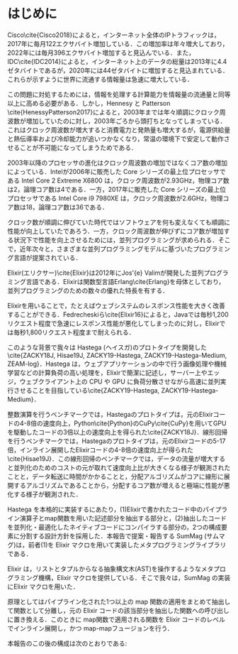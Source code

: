 # はじめに

Cisco\cite{Cisco2018}によると，インターネット全体のIPトラフィックは，2017年に毎月122エクサバイト増加している．この増加率は年々増大しており，2022年には毎月396エクサバイト増加すると見込んでいる．また，IDC\cite{IDC2014}によると，インターネット上のデータの総量は2013年に4.4ゼタバイトであるが，2020年には44ゼタバイトに増加すると見込まれている．これらが示すように世界に流通する情報量は急速に増大している．

この問題に対処するためには，情報を処理する計算能力を情報量の流通量と同等以上に高める必要がある．しかし，Hennesy と Patterson \cite{HenessyPatterson2017}によると，2003年までは年々順調にクロック周波数が増加していたのに対し，2003年ごろから頭打ちとなってしまっている．これはクロック周波数が増大すると消費電力と発熱量も増大するが，電源供給量と熱伝導率および冷却能力が追いつかなくなり，常温の環境下で安定して動作させることが不可能になってしまうためである．

2003年以降のプロセッサの進化はクロック周波数の増加ではなくコア数の増加によっている．Intelが2006年に販売した Core シリーズの最上位プロセッサである Intel Core 2 Extreme X6800 は，クロック周波数が2.93GHz，物理コア数は2，論理コア数は4である．一方，2017年に販売した Core シリーズの最上位プロセッサである Intel Core i9 7980XE は，クロック周波数が2.6GHz，物理コア数は18，論理コア数は36である．

クロック数が順調に伸びていた時代ではソフトウェアを何も変えなくても順調に性能が向上していたであろう．一方，クロック周波数が伸びずにコア数が増加する状況下で性能を向上させるためには，並列プログラミングが求められる．そこで，近年次々と，さまざまな並列プログラミングモデルに基づいたプログラミング言語が提案されている．

Elixir(エリクサー)\cite{Elixir}は2012年にJos\'{e} Valimが開発した並列プログラミング言語である．Elixirは関数型言語Erlang\cite{Erlang}を母体としており，並列プログラミングのための数々の優れた特長を有する．

Elixirを用いることで，たとえばウェブシステムのレスポンス性能を大きく改善することができる．Fedrecheskiら\cite{Elixir16}によると，Javaでは毎秒1,200リクエスト程度で急速にレスポンス性能が悪化してしまったのに対し，Elixirでは毎秒1,800リクエスト程度まで耐えられる．

このような背景で我々は Hastega (ヘイスガ)のプロトタイプを開発した\cite{ZACKY18J, Hisae19J, ZACKY19-Hastega, ZACKY19-Hastega-Medium, ZEAM-log}．Hastega は，ウェブアプリケーションの中で行う画像処理や機械学習などの計算負荷の高い処理を，Elixirで簡潔に記述し，サーバー上やエッジ，ウェブクライアント上の CPU や GPU に負荷分散させながら高速に並列実行させることを目指している\cite{ZACKY19-Hastega, ZACKY19-Hastega-Medium}．

整数演算を行うベンチマークでは，Hastegaのプロトタイプは，元のElixirコードの4-8倍の速度向上，Python\cite{Python}のCuPy\cite{CuPy}を用いてGPUを駆動したコードの3倍以上の速度向上を得られた\cite{ZACKY18J}．線形回帰を行うベンチマークでは，Hastegaのプロトタイプは，元のElixirコードの5-17倍，インライン展開したElixirコードの4-8倍の速度向上が得られた\cite{Hisae19J}．この線形回帰のベンチマークでは，データの流量が増大すると並列化のためのコストの元が取れて速度向上比が大きくなる様子が観測されたことと，データ転送に時間がかかることと，分配アルゴリズムがコアに線形に展開するアルゴリズムであることから，分配するコア数が増えると極端に性能が悪化する様子が観測された．

Hastega を本格的に実装するにあたり，(1)Elixirで書かれたコード中のパイプライン演算子とmap関数を用いた記述部分を抽出する部分と，(2)抽出したコードを並列化・最適化したネイティブコードにコンパイラする部分の，2つの構成要素に分割する設計方針を採用した．本報告で提案・報告する SumMag (サムマグ)は，前者(1)を Elixir マクロを用いて実装したメタプログラミングライブラリである．

Elixir は，リストとタプルからなる抽象構文木(AST)を操作するようなメタプログラミング機構，Elixir
マクロを提供している．そこで我々は，SumMag の実装にElixir マクロを用いた．

原理としてはパイプライン化された1つ以上の map 関数の適用をまとめて抽出して関数として分離し，元の Elixir コードの該当部分を抽出した関数への呼び出しに置き換える．このときに
map関数で適用される関数を Elixir コードのレベルでインライン展開し，かつ
map-mapフュージョンを行う．

本報告のこの後の構成は次のとおりである: 